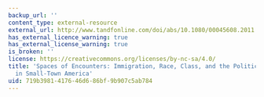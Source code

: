 ```yaml
---
backup_url: ''
content_type: external-resource
external_url: http://www.tandfonline.com/doi/abs/10.1080/00045608.2011.601204
has_external_licence_warning: true
has_external_license_warning: true
is_broken: ''
license: https://creativecommons.org/licenses/by-nc-sa/4.0/
title: 'Spaces of Encounters: Immigration, Race, Class, and the Politics of Belonging
  in Small-Town America'
uid: 719b3981-4176-46d6-86bf-9b907c5ab784
---
```

